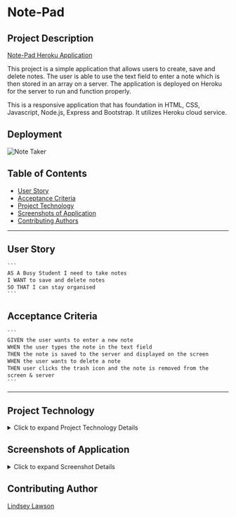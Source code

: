 # Note-Pad
## Project Description

[Note-Pad Heroku Application](https://gentle-wildwood-63944.herokuapp.com/)

This project is a simple application that allows users to create, save and delete notes. The user is able to use the text field to enter a note which is then stored in an array on a server. The application is deployed on Heroku for the server to run and function properly.   

This is a responsive application that has foundation in HTML, CSS, Javascript, Node.js, Express and Bootstrap. It utilizes Heroku cloud service. 
## Deployment

  ![Note Taker](public/assets/images/Notes.gif)

## Table of Contents

  * [User Story](#user-story)
  * [Acceptance Criteria](#acceptance-criteria)
  * [Project Technology](#project-technology)
  * [Screenshots of Application](#screenshots-of-application)
  * [Contributing Authors](#contributing-authors)

----

  ## User Story

    ```
    AS A Busy Student I need to take notes 
    I WANT to save and delete notes 
    SO THAT I can stay organised 
    ```

  ## Acceptance Criteria

    ```
    GIVEN the user wants to enter a new note
    WHEN the user types the note in the text field
    THEN the note is saved to the server and displayed on the screen
    WHEN the user wants to delete a note
    THEN user clicks the trash icon and the note is removed from the screen & server
    ```

----

## Project Technology
<details>
    <summary markdown="span">Click to expand Project Technology Details</summary>

Languages
- HTML
- CSS
- Javascript
- Node.js
- Express.js


CSS Framework
- [BootStrap](https://getbootstrap.com/)


Cloud Server
- [Heroku](heroku.com/)

</details>


## Screenshots of Application
<details>
    <summary markdown="span">Click to expand Screenshot Details</summary>

![Home Page](public/assets/images/home.png)
*Screenshot of Home Page*

![Home Page](public/assets/images/notes.png)
*Screenshot of Notes Page*

</details>



## Contributing Author

[Lindsey Lawson](https://github.com/lynseahoss)



